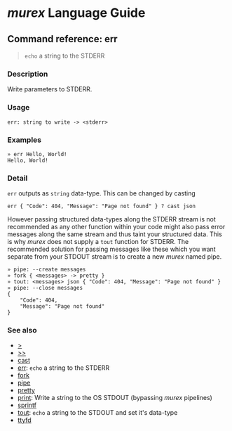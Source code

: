 # _murex_ Language Guide

## Command reference: err

> `echo` a string to the STDERR

### Description

Write parameters to STDERR.

### Usage

    err: string to write -> <stderr>

### Examples

    » err Hello, World!
    Hello, World!

### Detail

`err` outputs as `string` data-type. This can be changed by casting

    err { "Code": 404, "Message": "Page not found" } ? cast json

However passing structured data-types along the STDERR stream is not recommended
as any other function within your code might also pass error messages along the
same stream and thus taint your structured data. This is why _murex_ does not
supply a `tout` function for STDERR. The recommended solution for passing
messages like these which you want separate from your STDOUT stream is to create
a new _murex_ named pipe.

    » pipe: --create messages
    » fork { <messages> -> pretty }
    » tout: <messages> json { "Code": 404, "Message": "Page not found" }
    » pipe: --close messages
    {
        "Code": 404,
        "Message": "Page not found"
    }

### See also

* [>](>.md)
* [>>](>>.md)
* [cast](cast.md)
* [err](err.md): `echo` a string to the STDERR
* [fork](fork.md)
* [pipe](pipe.md)
* [pretty](pretty.md)
* [print](print.md): Write a string to the OS STDOUT (bypassing _murex_ pipelines)
* [sprintf](sprintf.md)
* [tout](tout.md): `echo` a string to the STDOUT and set it's data-type
* [ttyfd](ttyfd.md)
